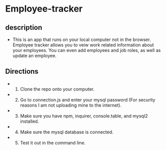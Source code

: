 # Employee-tracker


## description
* This is an app that runs on your local computer not in the browser. Employee tracker allows you to veiw work related information about your employees. You can even add employees and job roles, as well as update an employee.

## Directions 
* 1. Clone the repo onto your computer.
* 2. Go to connection.js and enter your mysql password (For security reasons I am not uploading mine to the internet).
* 3. Make sure you have npm, inquirer, console.table, and mysql2 installed.
* 4. Make sure the mysql database is connected.
* 5. Test it out in the command line. 